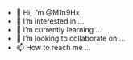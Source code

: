 - 👋 Hi, I’m @M1n9Hx
- 👀 I’m interested in ...
- 🌱 I’m currently learning ...
- 💞️ I’m looking to collaborate on ...
- 📫 How to reach me ...

<!---
M1n9Hx/M1n9Hx is a ✨ special ✨ repository because its `README.md` (this file) appears on your GitHub profile.
You can click the Preview link to take a look at your changes.
--->
